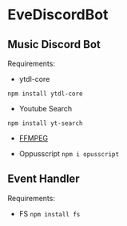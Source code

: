 # EveDiscordBot

## Music Discord Bot

Requirements:
 - ytdl-core

 ```npm install ytdl-core```

 - Youtube Search

 ```npm install yt-search```

 - [FFMPEG](https://www.youtube.com/watch?v=r1AtmY-RMyQ&t=35s)

 - Oppusscript
 ```npm i opusscript```

## Event Handler

Requirements:
 - FS
 `npm install fs`